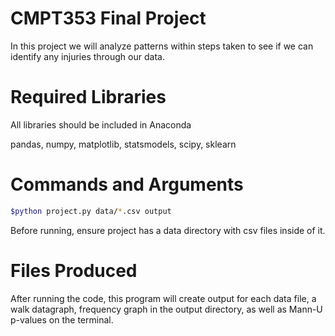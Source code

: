 # CMPT353 Final Project

In this project we will analyze patterns within steps taken to see if we can identify any injuries through our data.

# Required Libraries

All libraries should be included in Anaconda

pandas, numpy, matplotlib, statsmodels, scipy, sklearn

# Commands and Arguments

```bash
$python project.py data/*.csv output
```

Before running, ensure project has a data directory with csv files inside of it.


# Files Produced

After running the code, this program will create output for each data file, a walk datagraph, frequency graph in the output directory, as well as Mann-U p-values on the terminal.
